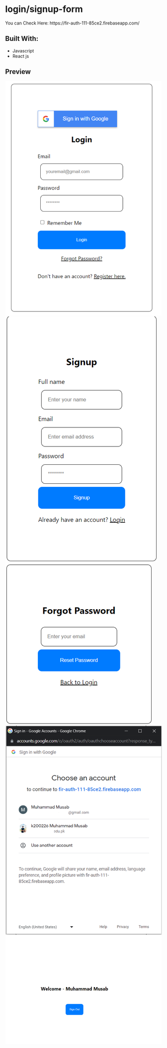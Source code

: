 # login/signup-form

<p> You can Check Here: https://fir-auth-111-85ce2.firebaseapp.com/ </p>

## Built With:
- Javascript
- React js

## Preview

![preview](./preview/login.png)
![preview](./preview/signup.png)
![preview](./preview/forgot_password.png)
![preview](./preview/google_auth.png)
![preview](./preview/welcome_page.png)
